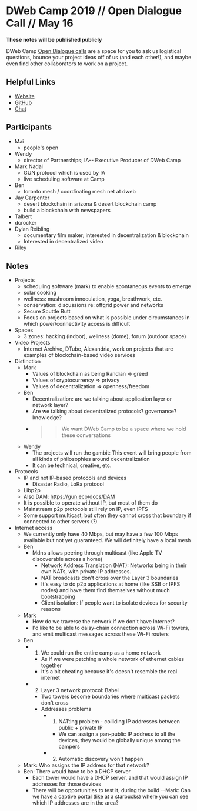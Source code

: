 DWeb Camp 2019 // Open Dialogue Call // May 16
==============================================

**These notes will be published publicly**

DWeb Camp [Open Dialogue calls](https://github.com/dweb-camp-2019/organizing#open-dialogue-calls) are a space for you to ask us logistical questions, bounce your project ideas off of us (and each other!), and maybe even find other collaborators to work on a project.

## Helpful Links

- [Website](https://dwebcamp.org)
- [GitHub](https://github.com/dweb-camp-2019)
- [Chat](https://riot.im/app/#/room/#decentralizedweb-general:matrix.org)

## Participants

- Mai
    - people's open
- Wendy
    - director of Partnerships; IA-- Executive Producer of DWeb Camp
- Mark Nadal
    - GUN protocol which is used by IA
    - live scheduling software at Camp
- Ben
    - toronto mesh / coordinating mesh net at dweb 
- Jay Carpenter
    - desert blockchain in arizona & desert blockchain camp
    - build a blockchain with newspapers
- Talbert
- dcrocker
- Dylan Reibling
    - documentary film maker; interested in decentralization & blockchain
    - Interested in decentralized video
- Riley

## Notes

- Projects
    - scheduling software (mark) to enable spontaneous events to emerge
    - solar cooking
    - wellness: mushroom innoculation, yoga, breathwork, etc.
    - conservation: discussions re: offgrid power and networks
    - Secure Scuttle Butt
    - Focus on projects based on what is possible under circumstances in which power/connectivity access is difficult
- Spaces
    - 3 zones: hacking (indoor), wellness (dome), forum (outdoor space)
- Video Projects
    - Internet Archive, DTube, Alexandria, work on projects that are examples of blockchain-based video services
- Distinction
    - Mark
        - Values of blockchain as being Randian => greed
        - Values of cryptocurrency => privacy
        - Values of decentralization => openness/freedom
    - Ben
        - Decentralization: are we talking about application layer or network layer?
        - Are we talking about decentralized protocols? governance? knowledge?
        - >> We want DWeb Camp to be a space where we hold these conversations
    - Wendy
        - The projects will run the gambit: This event will bring people from all kinds of philosophies around decentralization
        - It can be technical, creative, etc.
- Protocols
    - IP and not IP-based protocols and devices
        - Disaster Radio, LoRa protocol
    - Libp2p
    - Also DAM: https://gun.eco/docs/DAM
    - It is possible to operate without IP, but most of them do
    - Mainstream p2p protocols still rely on IP, even IPFS
    - Some support multicast, but often they cannot cross that boundary if connected to other servers (?)
- Internet access
    - We currently only have 40 Mbps, but may have a few 100 Mbps available but not yet guaranteed. We will definitely have a local mesh
    - Ben
        - Mdns allows peering through multicast (like Apple TV discoverable across a home)
            - Network Address Translation (NAT): Networks being in their own NATs, with private IP addresses. 
            - NAT broadcasts don't cross over the Layer 3 boundaries
            - It's easy to do p2p applications at home (like SSB or IPFS nodes) and have them find themselves without much bootstrapping
            - Client isolation: If people want to isolate devices for security reasons
    - Mark
        - How do we traverse the network if we don't have Internet?
        - I'd like to be able to daisy-chain connection across Wi-Fi towers, and emit multicast messages across these Wi-Fi routers
    - Ben
        - 1) We could run the entire camp as a home network
            - As if we were patching a whole network of ethernet cables together
            - It's a bit cheating because it's doesn't resemble the real internet
        - 2) Layer 3 network protocol: Babel
            - Two towers become boundaries where multicast packets don't cross
            - Addresses problems
                - 1. NATting problem - colliding IP addresses between public + private IP
                    - We can assign a pan-public IP address to all the devices, they would be globally unique among the campers
                - 2. Automatic discovery won't happen
    - Mark: Who assigns the IP address for that network?
    - Ben: There would have to be a DHCP server
        - Each tower would have a DHCP server, and that would assign IP addresses for those devices
        - There will be opportunities to test it, during the build
    --Mark: Can we have a captive portal (like at a starbucks) where you can see which IP addresses are in the area?
